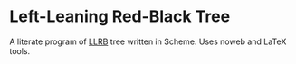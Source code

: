 # Left-Leaning Red-Black Tree

A literate program of [LLRB](https://en.wikipedia.org/wiki/Left-leaning_red%E2%80%93black_tree) tree written in Scheme. Uses noweb and LaTeX tools.
